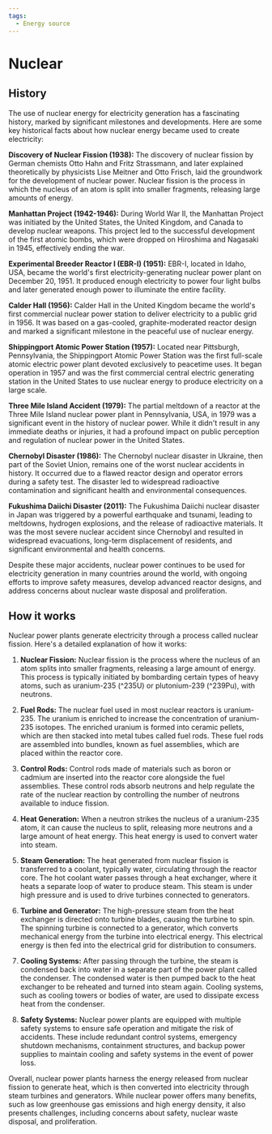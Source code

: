 ```yaml
---
tags:
  - Energy source
---
```


<head>
    <meta name="google-adsense-account" content="ca-pub-9364684337389377">
    <meta charset="UTF-8">
    <meta name="viewport" content="width=device-width, initial-scale=1.0">
    <meta name="description" content="Welcome to ac-electricity! Here you will learn more about electricity, the different components used to make an electrical circuit as well as their features and use cases.">
    <meta name="keywords" content="alexis carbillet, carbillet, electricity, capacitors, conductors, diodes, electronic, energy source, hardware, home appliances, inductors, insulators, resistors, semi-conductors">
    <meta name="author" content="Alexis Carbillet ">
</head>

# Nuclear

## History

The use of nuclear energy for electricity generation has a fascinating history, marked by significant milestones and developments. Here are some key historical facts about how nuclear energy became used to create electricity:

**Discovery of Nuclear Fission (1938):** The discovery of nuclear fission by German chemists Otto Hahn and Fritz Strassmann, and later explained theoretically by physicists Lise Meitner and Otto Frisch, laid the groundwork for the development of nuclear power. Nuclear fission is the process in which the nucleus of an atom is split into smaller fragments, releasing large amounts of energy.

**Manhattan Project (1942-1946):** During World War II, the Manhattan Project was initiated by the United States, the United Kingdom, and Canada to develop nuclear weapons. This project led to the successful development of the first atomic bombs, which were dropped on Hiroshima and Nagasaki in 1945, effectively ending the war.

**Experimental Breeder Reactor I (EBR-I) (1951):** EBR-I, located in Idaho, USA, became the world's first electricity-generating nuclear power plant on December 20, 1951. It produced enough electricity to power four light bulbs and later generated enough power to illuminate the entire facility.

**Calder Hall (1956):** Calder Hall in the United Kingdom became the world's first commercial nuclear power station to deliver electricity to a public grid in 1956. It was based on a gas-cooled, graphite-moderated reactor design and marked a significant milestone in the peaceful use of nuclear energy.

**Shippingport Atomic Power Station (1957):** Located near Pittsburgh, Pennsylvania, the Shippingport Atomic Power Station was the first full-scale atomic electric power plant devoted exclusively to peacetime uses. It began operation in 1957 and was the first commercial central electric generating station in the United States to use nuclear energy to produce electricity on a large scale.

**Three Mile Island Accident (1979):** The partial meltdown of a reactor at the Three Mile Island nuclear power plant in Pennsylvania, USA, in 1979 was a significant event in the history of nuclear power. While it didn't result in any immediate deaths or injuries, it had a profound impact on public perception and regulation of nuclear power in the United States.

**Chernobyl Disaster (1986):** The Chernobyl nuclear disaster in Ukraine, then part of the Soviet Union, remains one of the worst nuclear accidents in history. It occurred due to a flawed reactor design and operator errors during a safety test. The disaster led to widespread radioactive contamination and significant health and environmental consequences.

**Fukushima Daiichi Disaster (2011):** The Fukushima Daiichi nuclear disaster in Japan was triggered by a powerful earthquake and tsunami, leading to meltdowns, hydrogen explosions, and the release of radioactive materials. It was the most severe nuclear accident since Chernobyl and resulted in widespread evacuations, long-term displacement of residents, and significant environmental and health concerns.

Despite these major accidents, nuclear power continues to be used for electricity generation in many countries around the world, with ongoing efforts to improve safety measures, develop advanced reactor designs, and address concerns about nuclear waste disposal and proliferation.

## How it works

Nuclear power plants generate electricity through a process called nuclear fission. Here's a detailed explanation of how it works:

1. **Nuclear Fission:** Nuclear fission is the process where the nucleus of an atom splits into smaller fragments, releasing a large amount of energy. This process is typically initiated by bombarding certain types of heavy atoms, such as uranium-235 (^235U) or plutonium-239 (^239Pu), with neutrons.

2. **Fuel Rods:** The nuclear fuel used in most nuclear reactors is uranium-235. The uranium is enriched to increase the concentration of uranium-235 isotopes. The enriched uranium is formed into ceramic pellets, which are then stacked into metal tubes called fuel rods. These fuel rods are assembled into bundles, known as fuel assemblies, which are placed within the reactor core.

3. **Control Rods:** Control rods made of materials such as boron or cadmium are inserted into the reactor core alongside the fuel assemblies. These control rods absorb neutrons and help regulate the rate of the nuclear reaction by controlling the number of neutrons available to induce fission.

4. **Heat Generation:** When a neutron strikes the nucleus of a uranium-235 atom, it can cause the nucleus to split, releasing more neutrons and a large amount of heat energy. This heat energy is used to convert water into steam.

5. **Steam Generation:** The heat generated from nuclear fission is transferred to a coolant, typically water, circulating through the reactor core. The hot coolant water passes through a heat exchanger, where it heats a separate loop of water to produce steam. This steam is under high pressure and is used to drive turbines connected to generators.

6. **Turbine and Generator:** The high-pressure steam from the heat exchanger is directed onto turbine blades, causing the turbine to spin. The spinning turbine is connected to a generator, which converts mechanical energy from the turbine into electrical energy. This electrical energy is then fed into the electrical grid for distribution to consumers.

7. **Cooling Systems:** After passing through the turbine, the steam is condensed back into water in a separate part of the power plant called the condenser. The condensed water is then pumped back to the heat exchanger to be reheated and turned into steam again. Cooling systems, such as cooling towers or bodies of water, are used to dissipate excess heat from the condenser.

8. **Safety Systems:** Nuclear power plants are equipped with multiple safety systems to ensure safe operation and mitigate the risk of accidents. These include redundant control systems, emergency shutdown mechanisms, containment structures, and backup power supplies to maintain cooling and safety systems in the event of power loss.

Overall, nuclear power plants harness the energy released from nuclear fission to generate heat, which is then converted into electricity through steam turbines and generators. While nuclear power offers many benefits, such as low greenhouse gas emissions and high energy density, it also presents challenges, including concerns about safety, nuclear waste disposal, and proliferation.